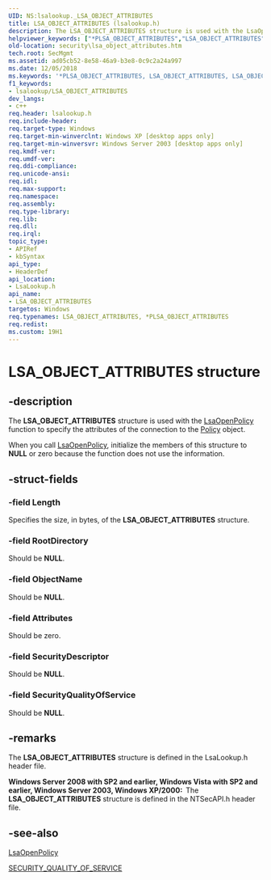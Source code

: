 ```yaml
---
UID: NS:lsalookup._LSA_OBJECT_ATTRIBUTES
title: LSA_OBJECT_ATTRIBUTES (lsalookup.h)
description: The LSA_OBJECT_ATTRIBUTES structure is used with the LsaOpenPolicy function to specify the attributes of the connection to the Policy object.
helpviewer_keywords: ["*PLSA_OBJECT_ATTRIBUTES","LSA_OBJECT_ATTRIBUTES","LSA_OBJECT_ATTRIBUTES structure [Security]","PLSA_OBJECT_ATTRIBUTES","PLSA_OBJECT_ATTRIBUTES structure pointer [Security]","_lsa_lsa_object_attributes","lsalookup/LSA_OBJECT_ATTRIBUTES","lsalookup/PLSA_OBJECT_ATTRIBUTES","security.lsa_object_attributes"]
old-location: security\lsa_object_attributes.htm
tech.root: SecMgmt
ms.assetid: ad05cb52-8e58-46a9-b3e8-0c9c2a24a997
ms.date: 12/05/2018
ms.keywords: '*PLSA_OBJECT_ATTRIBUTES, LSA_OBJECT_ATTRIBUTES, LSA_OBJECT_ATTRIBUTES structure [Security], PLSA_OBJECT_ATTRIBUTES, PLSA_OBJECT_ATTRIBUTES structure pointer [Security], _lsa_lsa_object_attributes, lsalookup/LSA_OBJECT_ATTRIBUTES, lsalookup/PLSA_OBJECT_ATTRIBUTES, security.lsa_object_attributes'
f1_keywords:
- lsalookup/LSA_OBJECT_ATTRIBUTES
dev_langs:
- c++
req.header: lsalookup.h
req.include-header: 
req.target-type: Windows
req.target-min-winverclnt: Windows XP [desktop apps only]
req.target-min-winversvr: Windows Server 2003 [desktop apps only]
req.kmdf-ver: 
req.umdf-ver: 
req.ddi-compliance: 
req.unicode-ansi: 
req.idl: 
req.max-support: 
req.namespace: 
req.assembly: 
req.type-library: 
req.lib: 
req.dll: 
req.irql: 
topic_type:
- APIRef
- kbSyntax
api_type:
- HeaderDef
api_location:
- LsaLookup.h
api_name:
- LSA_OBJECT_ATTRIBUTES
targetos: Windows
req.typenames: LSA_OBJECT_ATTRIBUTES, *PLSA_OBJECT_ATTRIBUTES
req.redist: 
ms.custom: 19H1
---
```


# LSA_OBJECT_ATTRIBUTES structure


## -description


The <b>LSA_OBJECT_ATTRIBUTES</b> structure is used with the 
<a href="https://docs.microsoft.com/windows/desktop/api/ntsecapi/nf-ntsecapi-lsaopenpolicy">LsaOpenPolicy</a> function to specify the attributes of the connection to the <a href="https://docs.microsoft.com/windows/desktop/SecMgmt/policy-object">Policy</a> object.

When you call <a href="https://docs.microsoft.com/windows/desktop/api/ntsecapi/nf-ntsecapi-lsaopenpolicy">LsaOpenPolicy</a>, initialize the members of this structure to <b>NULL</b> or zero because the function does not use the information.


## -struct-fields




### -field Length

Specifies the size, in bytes, of the <b>LSA_OBJECT_ATTRIBUTES</b> structure.


### -field RootDirectory

Should be <b>NULL</b>.


### -field ObjectName

Should be <b>NULL</b>.


### -field Attributes

Should be zero.


### -field SecurityDescriptor

Should be <b>NULL</b>.


### -field SecurityQualityOfService

Should be <b>NULL</b>.


## -remarks



The <b>LSA_OBJECT_ATTRIBUTES</b> structure is defined in the LsaLookup.h header file.

<b>Windows Server 2008 with SP2 and earlier, Windows Vista with SP2 and earlier, Windows Server 2003, Windows XP/2000:  </b>The <b>LSA_OBJECT_ATTRIBUTES</b> structure is defined in the NTSecAPI.h header file.




## -see-also




<a href="https://docs.microsoft.com/windows/desktop/api/ntsecapi/nf-ntsecapi-lsaopenpolicy">LsaOpenPolicy</a>



<a href="https://docs.microsoft.com/windows/desktop/api/winnt/ns-winnt-security_quality_of_service">SECURITY_QUALITY_OF_SERVICE</a>
 

 

